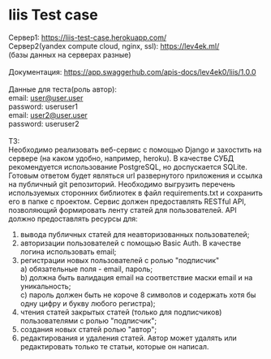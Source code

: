 # liis Test case
Сервер1: https://liis-test-case.herokuapp.com/ <br>
Сервер2(yandex compute cloud, nginx, ssl): https://lev4ek.ml/ <br>
(базы данных на серверах разные)<br><br>
Документация: https://app.swaggerhub.com/apis-docs/lev4ek0/liis/1.0.0 <br><br>
Данные для теста(роль автор): <br>
email: user@user.user <br>
password: useruser1 <br>
email: user2@user.user <br>
password: useruser2<br><br>
ТЗ:<br>
Необходимо реализовать веб-сервис с помощью Django и захостить на сервере 
(на каком удобно, например, heroku). В качестве СУБД рекомендуется 
использование PostgreSQL, но доспускается SQLite. Готовым ответом будет 
являться url развернутого приложения и ссылка на публичный git репозиторий. 
Необходимо выгрузить перечень используемых сторонних библиотек в файл 
requirements.txt и сохранить его в папке с проектом.
Сервис должен предоставлять RESTful API, позволяющий формировать ленту 
статей для пользователей. API должно предоставлять ресурсы для:
1. вывода публичных статей для неавторизованных пользователей;
2. авторизации пользователей с помощью Basic Auth. В качестве логина 
использовать email;
3. регистрации новых пользователей с ролью "подписчик"<br>
a) обязательные поля - email, пароль;<br>
b) должна быть валидация email на соответствие маски email и на уникальность;<br>
c) пароль должен быть не короче 8 символов и содержать хотя бы одну цифру и 
букву любого регистра);
4. чтения статей закрытых статей (только для подписчиков) пользователями с
ролью "подписчик";
5. создания новых статей ролью "автор";
6. редактирования и удаления статей. Автор может удалять или редактировать 
только те статьи, которые он написал.
